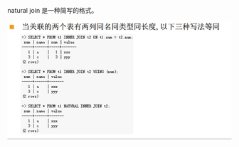 natural join 是一种简写的格式。


![natural join](https://github.com/TheFrancisHe/Postgresql/blob/master/image/natural.png)
